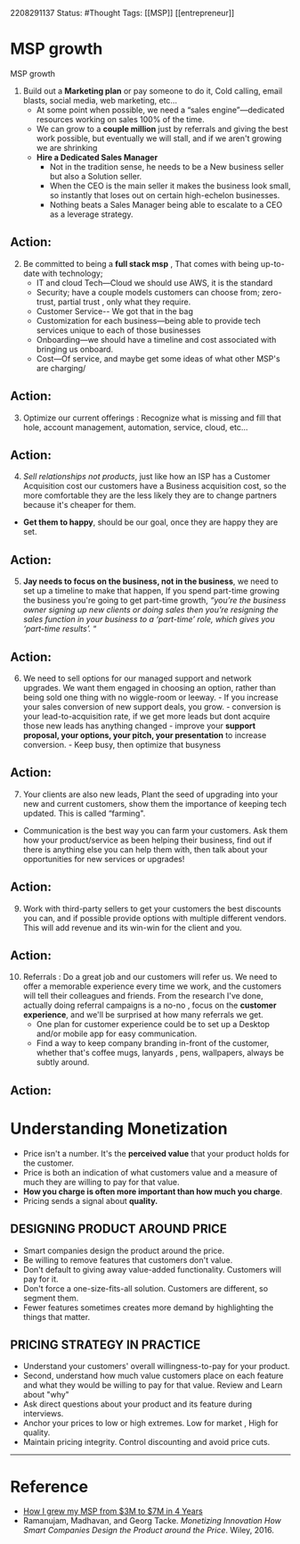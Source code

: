 2208291137
	Status: #Thought 
		Tags: [[MSP]] [[entrepreneur]]

# MSP growth

MSP growth 

1. Build out a **Marketing plan** or pay someone to do it, Cold calling, email blasts, social media, web marketing, etc…
	- At some point when possible, we need a “sales engine”—dedicated resources working on sales 100% of the time.
	- We can grow to a **couple million** just by referrals and giving the best work possible, but eventually we will stall, and if we aren't growing we are shrinking
	- **Hire a Dedicated Sales Manager**
		- Not in the tradition sense, he needs to be a New business seller but also a Solution seller.
		- When the CEO is the main seller it makes the business look small, so instantly that loses out on certain high-echelon businesses.
		- Nothing beats a Sales Manager being able to escalate to a CEO as a leverage strategy.

## Action:


2. Be committed to being a **full stack msp** , That comes with being up-to-date with technology;
	- IT and cloud Tech—Cloud we should use AWS, it is the standard
	- Security; have a couple models customers can choose from; zero-trust, partial trust , only what they require.
	- Customer Service-- We got that in the bag
	- Customization for each business—being able to provide tech services unique to each of those businesses
	- Onboarding—we should have a timeline and cost associated with bringing us onboard. 
	- Cost—Of service, and maybe get some ideas of what other MSP's are charging/

## Action: 
	



3. Optimize our current offerings : Recognize what is missing and fill that hole, account management, automation, service, cloud, etc…


## Action:


4.  *Sell relationships not products*, just like how an ISP has a Customer Acquisition cost our customers have a Business acquisition cost, so the more comfortable they are
the less likely they are to  change partners because it's cheaper for them. 
- **Get them to happy**, should be our goal, once they are happy they are set.

## Action: 

5. **Jay needs to focus on the business, not in the business**, we need to set up a timeline to make that happen, If you spend part-time growing the business you're going to get part-time growth,
 *“you’re the business owner signing up new clients or doing sales then you’re resigning the sales function in your business to a ‘part-time’ role, which gives you ‘part-time results’.* “

## Action: 

6. We need to sell options for our managed support and network upgrades. We want them engaged in choosing an option, rather than being sold one thing with no wiggle-room or leeway.
	      - If you increase your sales conversion of new support deals, you grow.
	      - conversion is your lead-to-acquisition rate, if we get more leads but dont acquire those new leads has anything changed
	      - improve your **support proposal, your options, your pitch, your presentation** to increase conversion.
	      - Keep busy, then optimize that busyness

## Action: 

7. Your clients are also new leads, Plant the seed of upgrading into your new and current customers, show them the importance of keeping tech updated. This is called “farming". 
 -  Communication is the best way you can farm your customers. Ask them how your product/service as been helping their business, find out if there is anything else you can help them with, then talk about your opportunities for new services or upgrades!

## Action: 



9. Work with third-party sellers to get your customers the best discounts you can, and if possible provide options with multiple different vendors. This will add revenue and its win-win for the client and you.

## Action: 

10. Referrals : Do a great job and our customers will refer us. We need to offer a memorable experience every time we work, and the customers will tell their colleagues and friends.
		From the research I've done, actually doing referral campaigns is a no-no , focus on the **customer experience**, and we'll be surprised at how many referrals we get.
	- One plan for customer experience could be to set up a Desktop and/or mobile app for easy communication.
	- Find a way to keep company branding in-front of the customer, whether that's coffee mugs, lanyards , pens, wallpapers, always be subtly around.

## Action: 

# Understanding Monetization
-   Price isn't a number. It's the **perceived value** that your product holds for the customer.
-   Price is both an indication of what customers value and a measure of much they are willing to pay for that value.
-   **How you charge is often more important than how much you charge**.
-   Pricing sends a signal about **quality.**



## DESIGNING PRODUCT AROUND PRICE

-   Smart companies design the product around the price.
-   Be willing to remove features that customers don't value.
-   Don't default to giving away value-added functionality. Customers will pay for it.
-   Don't force a one-size-fits-all solution. Customers are different, so segment them.
-   Fewer features sometimes creates more demand by highlighting the things that matter.

## PRICING STRATEGY IN PRACTICE

-  Understand your customers' overall willingness-to-pay for your product.
-   Second, understand how much value customers place on each feature and what they would be willing to pay for that value. Review and Learn about "why"
-   Ask direct questions about your product and its feature during interviews.
-   Anchor your prices to low or high extremes. Low for market , High for quality.
-   Maintain pricing integrity. Control discounting and avoid price cuts.



---
# Reference

- [How I grew my MSP from $3M to $7M in 4 Years ](https://www.invarosoft.com/how-i-grew-my-msp-from-3m-to-7m-in-4-years/)
- Ramanujam, Madhavan, and Georg Tacke. _Monetizing Innovation How Smart Companies Design the Product around the Price_. Wiley, 2016.
